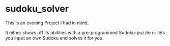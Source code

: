 # sudoku_solver

This is an evening Project I had in mind.

It either shows off its abilities with a pre-programmed Sudoku-puzzle or lets you input an own Sudoku and solves it for you.

